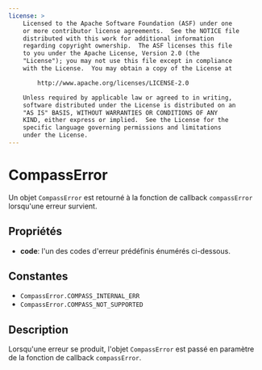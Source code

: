 ```yaml
---
license: >
    Licensed to the Apache Software Foundation (ASF) under one
    or more contributor license agreements.  See the NOTICE file
    distributed with this work for additional information
    regarding copyright ownership.  The ASF licenses this file
    to you under the Apache License, Version 2.0 (the
    "License"); you may not use this file except in compliance
    with the License.  You may obtain a copy of the License at

        http://www.apache.org/licenses/LICENSE-2.0

    Unless required by applicable law or agreed to in writing,
    software distributed under the License is distributed on an
    "AS IS" BASIS, WITHOUT WARRANTIES OR CONDITIONS OF ANY
    KIND, either express or implied.  See the License for the
    specific language governing permissions and limitations
    under the License.
---
```


# CompassError

Un objet `CompassError` est retourné à la fonction de callback `compassError` lorsqu'une erreur survient.

## Propriétés

*   **code**: l'un des codes d'erreur prédéfinis énumérés ci-dessous.

## Constantes

*   `CompassError.COMPASS_INTERNAL_ERR`
*   `CompassError.COMPASS_NOT_SUPPORTED`

## Description

Lorsqu'une erreur se produit, l'objet `CompassError` est passé en paramètre de la fonction de callback `compassError`.
